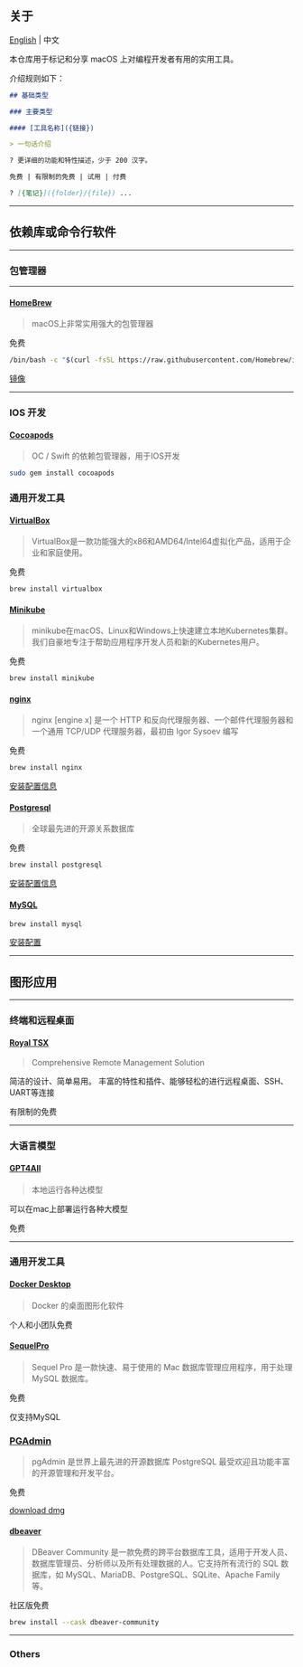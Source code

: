 ## 关于

[English](README.md) | 中文

本仓库用于标记和分享 macOS 上对编程开发者有用的实用工具。

介绍规则如下：

```markdown
## 基础类型

### 主要类型

#### [工具名称]({链接})

> 一句话介绍

? 更详细的功能和特性描述，少于 200 汉字。

免费 | 有限制的免费 | 试用 | 付费

? [{笔记}]({folder}/{file}) ...
```

-----

## 依赖库或命令行软件

-----

### 包管理器

-----

#### [HomeBrew](https://brew.sh/)

> macOS上非常实用强大的包管理器

免费

```bash
/bin/bash -c "$(curl -fsSL https://raw.githubusercontent.com/Homebrew/install/HEAD/install.sh)"
```

[镜像](libs/homebrew.md#mirrors)

-----

### IOS 开发

#### [Cocoapods](https://cocoapods.org/)

> OC / Swift 的依赖包管理器，用于IOS开发

```bash
sudo gem install cocoapods
```

### 通用开发工具

#### [VirtualBox](https://www.virtualbox.org/)

> VirtualBox是一款功能强大的x86和AMD64/Intel64虚拟化产品，适用于企业和家庭使用。


免费

```bash
brew install virtualbox
```

#### [Minikube](https://minikube.sigs.k8s.io/docs/)

> minikube在macOS、Linux和Windows上快速建立本地Kubernetes集群。我们自豪地专注于帮助应用程序开发人员和新的Kubernetes用户。

免费

```bash
brew install minikube
```


#### [nginx](https://nginx.org)

> nginx [engine x] 是一个 HTTP 和反向代理服务器、一个邮件代理服务器和一个通用 TCP/UDP 代理服务器，最初由 Igor Sysoev 编写
> 
免费

```bash
brew install nginx
```

[安装配置信息](libs/nginx.md)

#### [Postgresql](https://www.postgresql.org/)

> 全球最先进的开源关系数据库

免费

```bash
brew install postgresql
```

[安装配置信息](libs/postgresql.md)

#### [MySQL](https://www.mysql.com/)

```bash
brew install mysql
```

[安装配置](libs/mysql.md)

-----

## 图形应用

-----

### 终端和远程桌面

#### [Royal TSX](https://royalapps.com/ts/mac/features)

> Comprehensive Remote Management Solution

简洁的设计、简单易用。
丰富的特性和插件、能够轻松的进行远程桌面、SSH、UART等连接

有限制的免费


-----

### 大语言模型

#### [GPT4All](https://www.nomic.ai/gpt4all)

> 本地运行各种达模型

可以在mac上部署运行各种大模型

免费

----- 

### 通用开发工具

#### [Docker Desktop](https://www.docker.com/products/docker-desktop/)

> Docker 的桌面图形化软件

个人和小团队免费

#### [SequelPro](https://sequelpro.com/)

> Sequel Pro 是一款快速、易于使用的 Mac 数据库管理应用程序，用于处理 MySQL 数据库。

免费

仅支持MySQL

### [PGAdmin](https://www.pgadmin.org/)

> pgAdmin 是世界上最先进的开源数据库 PostgreSQL 最受欢迎且功能丰富的开源管理和开发平台。

免费

[download dmg](https://www.pgadmin.org/download/pgadmin-4-macos/)

#### [dbeaver](https://dbeaver.io/)

> DBeaver Community 是一款免费的跨平台数据库工具，适用于开发人员、数据库管理员、分析师以及所有处理数据的人。它支持所有流行的 SQL 数据库，如 MySQL、MariaDB、PostgreSQL、SQLite、Apache Family 等。

社区版免费

```bash
brew install --cask dbeaver-community
```


-----

### Others
